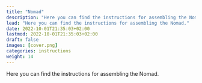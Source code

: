 ```yaml
---
title: "Nomad"
description: "Here you can find the instructions for assembling the Nomad."
lead: "Here you can find the instructions for assembling the Nomad."
date: 2022-10-01T21:35:03+02:00
lastmod: 2022-10-01T21:35:03+02:00
draft: false
images: [cover.png]
categories: instructions
weight: 14
---
```


Here you can find the instructions for assembling the Nomad.
